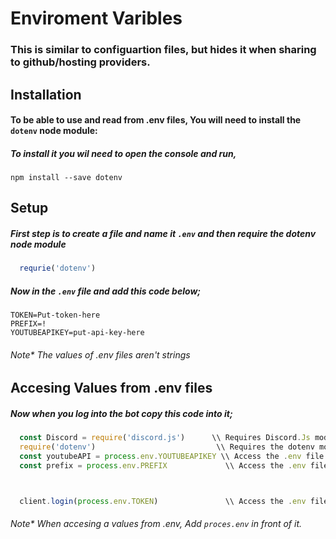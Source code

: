 # Enviroment Varibles

### This is similar to configuartion files, but hides it when sharing to github/hosting providers.

## Installation

#### To be able to use and read from .env files, You will need to install the `dotenv` node module:
##### To install it you wil need to open the console and run,

```npm install --save dotenv```

## Setup

##### First step is to create a file and name it `.env` and then require the dotenv node module
```javascript
  requrie('dotenv')
```

##### Now in the `.env` file and add this code below;
```
TOKEN=Put-token-here
PREFIX=!
YOUTUBEAPIKEY=put-api-key-here
```
###### Note* The values of .env files aren't strings

## Accesing Values from .env files

##### Now when you log into the bot copy this code into it;
```javascript 
  const Discord = require('discord.js')      \\ Requires Discord.Js module
  require('dotenv')                           \\ Requires the dotenv module for reading .env files
  const youtubeAPI = process.env.YOUTUBEAPIKEY \\ Access the .env file and gets the value of YOUTUBEAPIKEY
  const prefix = process.env.PREFIX             \\ Access the .env file and gets the value of PREFIX



  client.login(process.env.TOKEN)               \\ Access the .env file and gets the value of TOKEN
```

###### Note* When accesing a values from .env, Add `proces.env` in front of it.



